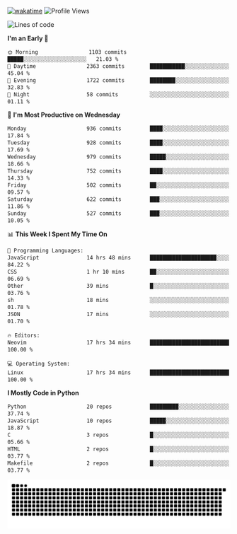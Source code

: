 [![wakatime](https://wakatime.com/badge/user/b920b284-3cde-4cd4-b72e-f7f22d050b16.svg)](https://wakatime.com/@b920b284-3cde-4cd4-b72e-f7f22d050b16)
![Profile Views](http://img.shields.io/badge/Profile%20Views-4586-blue)
<!--START_SECTION:waka-->
![Lines of code](https://img.shields.io/badge/From%20Hello%20World%20I%27ve%20Written-6.4%20million%20lines%20of%20code-blue)

**I'm an Early 🐤** 

```text
🌞 Morning                1103 commits        █████░░░░░░░░░░░░░░░░░░░░   21.03 % 
🌆 Daytime                2363 commits        ███████████░░░░░░░░░░░░░░   45.04 % 
🌃 Evening                1722 commits        ████████░░░░░░░░░░░░░░░░░   32.83 % 
🌙 Night                  58 commits          ░░░░░░░░░░░░░░░░░░░░░░░░░   01.11 % 
```
📅 **I'm Most Productive on Wednesday** 

```text
Monday                   936 commits         ████░░░░░░░░░░░░░░░░░░░░░   17.84 % 
Tuesday                  928 commits         ████░░░░░░░░░░░░░░░░░░░░░   17.69 % 
Wednesday                979 commits         █████░░░░░░░░░░░░░░░░░░░░   18.66 % 
Thursday                 752 commits         ████░░░░░░░░░░░░░░░░░░░░░   14.33 % 
Friday                   502 commits         ██░░░░░░░░░░░░░░░░░░░░░░░   09.57 % 
Saturday                 622 commits         ███░░░░░░░░░░░░░░░░░░░░░░   11.86 % 
Sunday                   527 commits         ███░░░░░░░░░░░░░░░░░░░░░░   10.05 % 
```


📊 **This Week I Spent My Time On** 

```text
💬 Programming Languages: 
JavaScript               14 hrs 48 mins      █████████████████████░░░░   84.22 % 
CSS                      1 hr 10 mins        ██░░░░░░░░░░░░░░░░░░░░░░░   06.69 % 
Other                    39 mins             █░░░░░░░░░░░░░░░░░░░░░░░░   03.76 % 
sh                       18 mins             ░░░░░░░░░░░░░░░░░░░░░░░░░   01.78 % 
JSON                     17 mins             ░░░░░░░░░░░░░░░░░░░░░░░░░   01.70 % 

🔥 Editors: 
Neovim                   17 hrs 34 mins      █████████████████████████   100.00 % 

💻 Operating System: 
Linux                    17 hrs 34 mins      █████████████████████████   100.00 % 
```

**I Mostly Code in Python** 

```text
Python                   20 repos            █████████░░░░░░░░░░░░░░░░   37.74 % 
JavaScript               10 repos            █████░░░░░░░░░░░░░░░░░░░░   18.87 % 
C                        3 repos             █░░░░░░░░░░░░░░░░░░░░░░░░   05.66 % 
HTML                     2 repos             █░░░░░░░░░░░░░░░░░░░░░░░░   03.77 % 
Makefile                 2 repos             █░░░░░░░░░░░░░░░░░░░░░░░░   03.77 % 
```




<!--END_SECTION:waka-->
![Snake animation](https://raw.githubusercontent.com/timmypidashev/timmypidashev/main/commits.svg)

